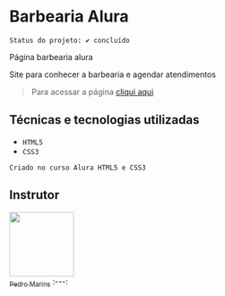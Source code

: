 # Barbearia Alura

``Status do projeto:
✔️ concluído``

Página barbearia alura

Site para conhecer a barbearia e agendar atendimentos


>Para acessar a página [cliqui aqui](https://wendell95araujo.github.io/barbeariaalura.io/)

## Técnicas e tecnologias utilizadas

- ``HTML5``
- ``CSS3``

```
Criado no curso Alura HTML5 e CSS3
```
## Instrutor

[<img src="https://avatars.githubusercontent.com/u/215004?v=4" width=115><br><sub>Pedro Marins</sub>](https://github.com/pedromarins)
:---: 
